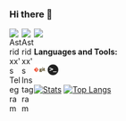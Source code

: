 ### Hi there 👋

<a href="https://t.me/Astridxx">
<img align="left" alt="Astridxx's Telegram" width="22px" src="https://cdn.jsdelivr.net/npm/simple-icons@v3/icons/telegram.svg" />
</a>
<a href="https://www.instagram.com/muratkzn0">
<img align="left" alt="Astridxx's Instagram" width="22px" src="https://cdn.jsdelivr.net/npm/simple-icons@v3/icons/instagram.svg" />
</a>

![](https://komarev.com/ghpvc/?username=Astridxx)

**Languages and Tools:**

<code><img height="20" src="https://raw.githubusercontent.com/github/explore/80688e429a7d4ef2fca1e82350fe8e3517d3494d/topics/git/git.png"></code>
<code><img height="20" src="https://raw.githubusercontent.com/github/explore/80688e429a7d4ef2fca1e82350fe8e3517d3494d/topics/terminal/terminal.png"></code>

[![Stats](https://github-readme-stats.vercel.app/api?username=Astridxx&show_icons=true&theme=radical)](https://github.com/Astridxx)
[![Top Langs](https://github-readme-stats.vercel.app/api/top-langs/?username=Astridxx&layout=compact&theme=radical)](https://github.com/Astridxx)

<!--
**Astridxx/Astridxx** is a ✨ _special_ ✨ repository because its `README.md` (this file) appears on your GitHub profile.

Here are some ideas to get you started:

- 🔭 I’m currently working on ...
- 🌱 I’m currently learning ...
- 👯 I’m looking to collaborate on ...
- 🤔 I’m looking for help with ...
- 💬 Ask me about ...
- 📫 How to reach me: ...
- 😄 Pronouns: ...
- ⚡ Fun fact: ...
-->

